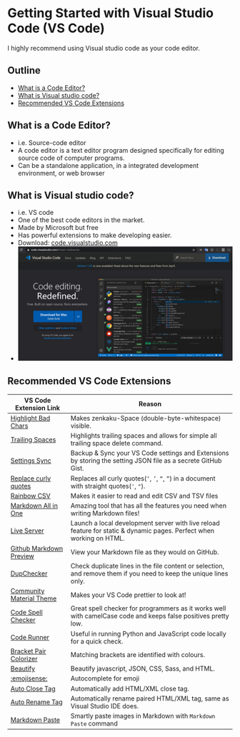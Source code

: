 # Getting Started with Visual Studio Code (VS Code)
I highly recommend using Visual studio code as your code editor.

## Outline <!-- omit in toc -->
<!-- markdownlint-disable MD007 -->
* [What is a Code Editor?](#what-is-a-code-editor)
* [What is Visual studio code?](#what-is-visual-studio-code)
* [Recommended VS Code Extensions](#recommended-vs-code-extensions)
<!-- markdownlint-enable MD007 -->

## What is a Code Editor?
  * i.e. Source-code editor
  * A code editor is a text editor program designed specifically for editing source code of computer programs.
  * Can be a standalone application, in a integrated development environment, or web browser

## What is Visual studio code?
  * i.e. VS code
  * One of the best code editors in the market.
  * Made by Microsoft but free
  * Has powerful extensions to make developing easier.
  * Download: [code.visualstudio.com](https://code.visualstudio.com)
  * ![vscode_website.png](../img/vscode_website.png)

## Recommended VS Code Extensions

| VS Code Extension Link                                                                                                   | Reason                                                                                                               |
| ------------------------------------------------------------------------------------------------------------------------ | -------------------------------------------------------------------------------------------------------------------- |
| [Highlight Bad Chars](https://marketplace.visualstudio.com/items?itemName=wengerk.highlight-bad-chars)                                         | Makes zenkaku-Space (double-byte-whitespace) visible.                                                                |
| [Trailing Spaces](https://marketplace.visualstudio.com/items?itemName=shardulm94.trailing-spaces)                        | Highlights trailing spaces and allows for simple all trailing space delete command.                                  |
| [Settings Sync](https://marketplace.visualstudio.com/items?itemName=Shan.code-settings-sync)                             | Backup & Sync your VS Code settings and Extensions by storing the setting JSON file as a secrete GitHub Gist.        |
| [Replace curly quotes](https://marketplace.visualstudio.com/items?itemName=jinhyuk.replace-curly-quotes)                 | Replaces all curly quotes(`‘`, `’`, `“`, `”`) in a document with straight quotes(`'`, `"`).                          |
| [Rainbow CSV](https://marketplace.visualstudio.com/items?itemName=mechatroner.rainbow-csv)                               | Makes it easier to read and edit CSV and TSV files                                                                   |
| [Markdown All in One](https://marketplace.visualstudio.com/items?itemName=yzhang.markdown-all-in-one)                    | Amazing tool that has all the features you need when writing Markdown files!                                         |
| [Live Server](https://marketplace.visualstudio.com/items?itemName=ritwickdey.LiveServer)                                 | Launch a local development server with live reload feature for static & dynamic pages. Perfect when working on HTML. |
| [Github Markdown Preview](https://marketplace.visualstudio.com/items?itemName=bierner.github-markdown-preview)           | View your Markdown file as they would on GitHub.                                                                     |
| [DupChecker](https://marketplace.visualstudio.com/items?itemName=jianbingfang.dupchecker)                                | Check duplicate lines in the file content or selection, and remove them if you need to keep the unique lines only.   |
| [Community Material Theme](https://marketplace.visualstudio.com/items?itemName=Equinusocio.vsc-community-material-theme) | Makes your VS Code prettier to look at!                                                                              |
| [Code Spell Checker](https://marketplace.visualstudio.com/items?itemName=streetsidesoftware.code-spell-checker)          | Great spell checker for programmers as it works well with camelCase code and keeps false positives pretty low.       |
| [Code Runner](https://marketplace.visualstudio.com/items?itemName=formulahendry.code-runner)                             | Useful in running Python and JavaScript code locally for a quick check.                                              |
| [Bracket Pair Colorizer](https://marketplace.visualstudio.com/items?itemName=CoenraadS.bracket-pair-colorizer)           | Matching brackets are identified with colours.                                                                       |
| [Beautify](https://marketplace.visualstudio.com/items?itemName=HookyQR.beautify)                                         | Beautify javascript, JSON, CSS, Sass, and HTML.                                                                      |
| [:emojisense:](https://marketplace.visualstudio.com/items?itemName=bierner.emojisense)                                   | Autocomplete for emoji                                                                                               |
| [Auto Close Tag](https://marketplace.visualstudio.com/items?itemName=formulahendry.auto-close-tag)                       | Automatically add HTML/XML close tag.                                                                                |
| [Auto Rename Tag](https://marketplace.visualstudio.com/items?itemName=formulahendry.auto-rename-tag)                     | Automatically rename paired HTML/XML tag, same as Visual Studio IDE does.                                            |
| [Markdown Paste](https://marketplace.visualstudio.com/items?itemName=telesoho.vscode-markdown-paste-image)               | Smartly paste images in Markdown with `Markdown Paste` command                                                       |
